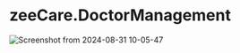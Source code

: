 # zeeCare.DoctorManagement

![Screenshot from 2024-08-31 10-05-47](https://github.com/user-attachments/assets/37445627-f856-43cb-a37c-668d6e667ee1)
